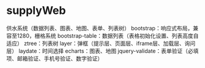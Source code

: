 # supplyWeb
供水系统（数据列表、图表、地图、表单、列表树）
bootstrap：响应式布局，兼容至1280，栅格系统
bootstrap-table：数据列表（表格初始化设置、列表高度自适应）
ztree：列表树
layer：弹框（提示层、页面层、iframe层、加载层、询问层）
laydate：时间选择
echarts：图表、地图
jquery-validate：表单验证（必填项、邮箱验证、手机号验证、数字验证）
